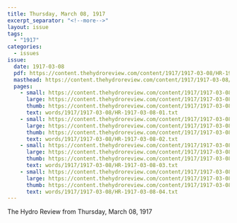 ```yaml
---
title: Thursday, March 08, 1917
excerpt_separator: "<!--more-->"
layout: issue
tags:
  - "1917"
categories:
  - issues
issue:
  date: 1917-03-08
  pdf: https://content.thehydroreview.com/content/1917/1917-03-08/HR-1917-03-08.pdf
  masthead: https://content.thehydroreview.com/content/1917/1917-03-08/masthead/HR-1917-03-08.jpg
  pages:
    - small: https://content.thehydroreview.com/content/1917/1917-03-08/small/HR-1917-03-08-01.jpg
      large: https://content.thehydroreview.com/content/1917/1917-03-08/large/HR-1917-03-08-01.jpg
      thumb: https://content.thehydroreview.com/content/1917/1917-03-08/thumbnails/HR-1917-03-08-01.jpg
      text: words/1917/1917-03-08/HR-1917-03-08-01.txt
    - small: https://content.thehydroreview.com/content/1917/1917-03-08/small/HR-1917-03-08-02.jpg
      large: https://content.thehydroreview.com/content/1917/1917-03-08/large/HR-1917-03-08-02.jpg
      thumb: https://content.thehydroreview.com/content/1917/1917-03-08/thumbnails/HR-1917-03-08-02.jpg
      text: words/1917/1917-03-08/HR-1917-03-08-02.txt
    - small: https://content.thehydroreview.com/content/1917/1917-03-08/small/HR-1917-03-08-03.jpg
      large: https://content.thehydroreview.com/content/1917/1917-03-08/large/HR-1917-03-08-03.jpg
      thumb: https://content.thehydroreview.com/content/1917/1917-03-08/thumbnails/HR-1917-03-08-03.jpg
      text: words/1917/1917-03-08/HR-1917-03-08-03.txt
    - small: https://content.thehydroreview.com/content/1917/1917-03-08/small/HR-1917-03-08-04.jpg
      large: https://content.thehydroreview.com/content/1917/1917-03-08/large/HR-1917-03-08-04.jpg
      thumb: https://content.thehydroreview.com/content/1917/1917-03-08/thumbnails/HR-1917-03-08-04.jpg
      text: words/1917/1917-03-08/HR-1917-03-08-04.txt
---
```


The Hydro Review from Thursday, March 08, 1917

<!--more-->

